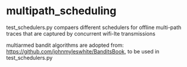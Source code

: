 # multipath_scheduling

test_schedulers.py compaers different schedulers for offline multi-path traces that are captured  by concurrent wifi-lte transmissions

multiarmed bandit algorithms are adopted from: https://github.com/johnmyleswhite/BanditsBook, to be used in test_schedulers.py
